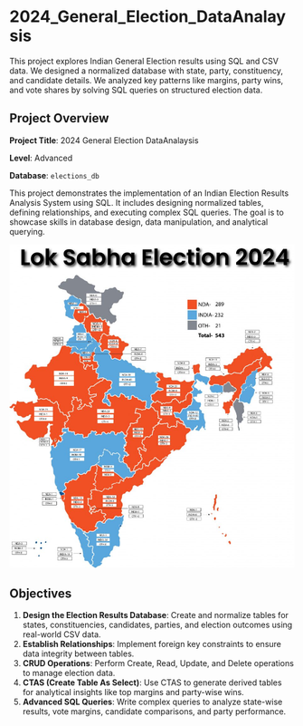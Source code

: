 # 2024_General_Election_DataAnalaysis
This project explores Indian General Election results using SQL and CSV data. We designed a normalized database with state, party, constituency, and candidate details. We analyzed key patterns like margins, party wins, and vote shares by solving SQL queries on structured election data.
## Project Overview

**Project Title**: 2024 General Election DataAnalaysis

**Level**: Advanced  

**Database**: `elections_db`

This project demonstrates the implementation of an Indian Election Results Analysis System using SQL. It includes designing normalized tables, defining relationships, and executing complex SQL queries. The goal is to showcase skills in database design, data manipulation, and analytical querying.

![election_project](indian_general_election.jpg)

## Objectives

1. **Design the Election Results Database**: Create and normalize tables for states, constituencies, candidates, parties, and election outcomes using real-world CSV data.
2. **Establish Relationships**: Implement foreign key constraints to ensure data integrity between tables.
3. **CRUD Operations**: Perform Create, Read, Update, and Delete operations to manage election data.
4. **CTAS (Create Table As Select)**: Use CTAS to generate derived tables for analytical insights like top margins and party-wise wins.
5. **Advanced SQL Queries**: Write complex queries to analyze state-wise results, vote margins, candidate comparisons, and party performance.

